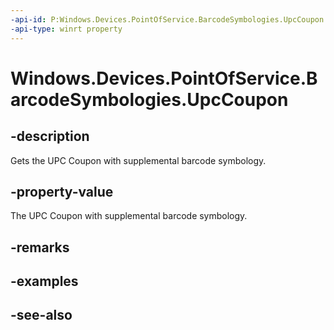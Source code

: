 ```yaml
---
-api-id: P:Windows.Devices.PointOfService.BarcodeSymbologies.UpcCoupon
-api-type: winrt property
---
```


<!-- Property syntax
public uint UpcCoupon { get; }
-->

# Windows.Devices.PointOfService.BarcodeSymbologies.UpcCoupon

## -description
Gets the UPC Coupon with supplemental barcode symbology.

## -property-value
The UPC Coupon with supplemental barcode symbology.

## -remarks

## -examples

## -see-also
